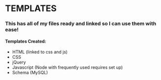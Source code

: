 # TEMPLATES

### This has all of my files ready and linked so I can use them with ease!

#### Templates Created:

* HTML (linked to css and js)
* CSS
* jQuery
* Javascript (Node with frequently used requires set up)
* Schema (MySQL)
